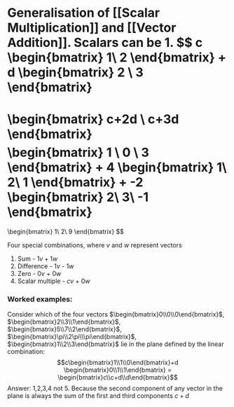 Generalisation of [[Scalar Multiplication]] and [[Vector Addition]]. Scalars can be 1.
$$
c
\begin{bmatrix}
1\\
2
\end{bmatrix}
+
d
\begin{bmatrix}
2 \\
3
\end{bmatrix}
= 
\begin{bmatrix}
c+2d \\
c+3d
\end{bmatrix}
$$
$$
\begin{bmatrix}
1 \\
0 \\
3
\end{bmatrix}
+
4
\begin{bmatrix}
1\\
2\\
1
\end{bmatrix}
+
-2
\begin{bmatrix}
2\\
3\\
-1
\end{bmatrix}
=
\begin{bmatrix}
1\\
2\\
9
\end{bmatrix}
$$

Four special combinations, where $v$ and $w$ represent vectors
1. Sum - $1v + 1w$
2. Difference - $1v$ - $1w$
3. Zero  - $0v$ + $0w$
4. Scalar multiple - $cv$ + $0w$

### Worked examples:
Consider which of the four vectors $\begin{bmatrix}0\\0\\0\end{bmatrix}$, $\begin{bmatrix}2\\3\\1\end{bmatrix}$, $\begin{bmatrix}5\\7\\2\end{bmatrix}$, $\begin{bmatrix}\pi\\2\pi\\\pi\end{bmatrix}$, $\begin{bmatrix}1\\2\\3\end{bmatrix}$ lie in the plane defined by the linear combination:
$$c\begin{bmatrix}1\\1\\0\end{bmatrix}+d \begin{bmatrix}0\\1\\1\end{bmatrix} = \begin{bmatrix}c\\c+d\\d\end{bmatrix}$$
Answer: 1,2,3,4 not 5. Because the second component of any vector in the plane is always the sum of the first and third components $c+d$


